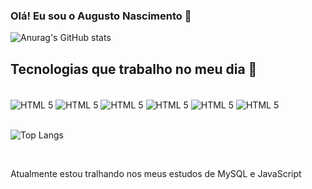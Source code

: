 
### Olá! Eu sou o Augusto Nascimento 👋

![Anurag's GitHub stats](https://github-readme-stats.vercel.app/api?username=xcnoris&show_icons=true&theme=radical)

## Tecnologias que trabalho no meu dia 👔

<div style="display: inline_block"><br/>

<img align="center" alt="HTML 5" src="https://img.shields.io/badge/HTML5-E34F26?style=for-the-badge&logo=html5&logoColor=white"/>
<img align="center" alt="HTML 5" src="https://img.shields.io/badge/CSS3-1572B6?style=for-the-badge&logo=css3&logoColor=white">
<img align="center" alt="HTML 5" src="https://img.shields.io/badge/JavaScript-F7DF1E?style=for-the-badge&logo=javascript&logoColor=black"/>
<img align="center" alt="HTML 5" src="https://img.shields.io/badge/Node.js-43853D?style=for-the-badge&logo=node.js&logoColor=white"/>
<img align="center" alt="HTML 5" src="https://img.shields.io/badge/React-20232A?style=for-the-badge&logo=react&logoColor=61DAFB"/>
<img align="center" alt="HTML 5" src="https://img.shields.io/badge/MySQL-00000F?style=for-the-badge&logo=mysql&logoColor=white"/>
<br/>
<br/>


![Top Langs](https://github-readme-stats.vercel.app/api/top-langs/?username=xcnoris&hide_progress=DonutChartlayout)



</div ><br/>

Atualmente estou tralhando nos meus estudos de  MySQL e JavaScript

